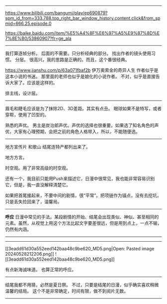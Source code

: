 
---

https://www.bilibili.com/bangumi/play/ep690879?spm_id_from=333.788.top_right_bar_window_history.content.click&from_spmid=666.25.episode.0

https://baike.baidu.com/item/%E5%A4%8F%E6%97%A5%E9%87%8D%E7%8E%B0/53860907?fr=ge_ala

---

我打算逐帧分析。
	后面的不需要。只分析经典的部分。
	找出作者的镜头使用习惯。
	分层。
很高兴，我的思路是正确的。而且，这个番很经典。

https://www.jianshu.com/p/63a071fbaf2b
伊万奥索金的奇异人生
	作者似乎是这本小说的书迷。
	那里面的老师也似乎是娘化的小说作者。
	不对，似乎是直接告诉大家了。应该是这样的。

排主线，设计层。

---

眉毛和睫毛应该是为了抹除2D、3D差距。其实有点丑。
眼球如果不是特写，或者穿帮，使用了凹型的。

熟悉的声优。
	男主是炭治郎声优。声优的选择也很重要。如果选了知名角色的声优，大家有心理预期，会把之前的角色人格带入，所以，不能随便选。

---

地方宣传片
	和歌山
结尾连特产都列出来了。

地方方言。

时空观。用了非常高级的时空观。

还有一个，我目前只能用Push来描述它，日漫中很常见，我也能非常容易识别它，但是，我一直没解释清楚它。

如果把首尾接起来，不要中间的剧情，很“平常”。把项链作为锚点，没有去挖坑，只是丢失捡回来了，温馨局。

---

**呼应**
日漫中常见的手法。某段剧情的开始、结尾会出现类似、神似、甚至相同的元素。虽然，从视觉上用这个方法比起文字要差很远，但是用到点上，一点不输，仍然有内涵。

---



---

[[3eadd61d30a552eed142baa48c9be620_MD5.png|Open: Pasted image 20240528212206.png]]
![[3eadd61d30a552eed142baa48c9be620_MD5.png]]

有点新海诚味道。
也算正常的呼应。

---

结尾我都不用猜，必然是夏日祭。
不过，只要是结尾的日漫，似乎确实喜欢稍微温馨的结局。
	这个不是非常确定，时间有限，做不到阅片无数。

---


